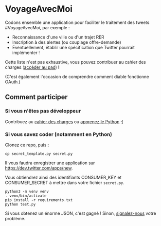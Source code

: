 # VoyageAvecMoi

Codons ensemble une application pour faciliter le traitement des tweets #VoyageAvecMoi, par exemple :

- Reconnaissance d'une ville ou d'un trajet RER
- Inscription à des alertes (ou couplage offre-demande)
- Éventuellement, établir une spécification que Twitter pourrait implémenter !

Cette liste n'est pas exhaustive, vous pouvez contribuer au cahier des charges ([accéder au pad](https://public.etherpad-mozilla.org/p/weYzt8Ui16)) !

(C'est également l'occasion de comprendre comment diable fonctionne OAuth.)

## Comment participer

### Si vous n'êtes pas développeur

Contribuez au [cahier des charges](https://public.etherpad-mozilla.org/p/weYzt8Ui16)
ou [apprenez le Python](http://apprendre-python.com) :)

### Si vous savez coder (notamment en Python)

Clonez ce repo, puis :

    cp secret_template.py secret.py

Il vous faudra enregistrer une application sur https://dev.twitter.com/apps/new.

Vous obtiendrez ainsi des identifiants CONSUMER_KEY et CONSUMER_SECRET à mettre dans votre fichier `secret.py`.

    python3 -m venv venv
    . venv/bin/activate
    pip install -r requirements.txt
    python test.py

Si vous obtenez un énorme JSON, c'est gagné ! Sinon, [signalez-nous](https://github.com/jilljenn/voyageavecmoi/issues) votre problème.
